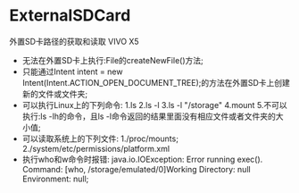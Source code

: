 # ExternalSDCard
外置SD卡路径的获取和读取 VIVO X5 


* 无法在外置SD卡上执行:File的createNewFile()方法;
* 只能通过Intent intent = new Intent(Intent.ACTION_OPEN_DOCUMENT_TREE);的方法在外置SD卡上创建新的文件或文件夹;
* 可以执行Linux上的下列命令:
  1.ls
  2.ls -l
  3.ls -l "/storage"
  4.mount
  5.不可以执行:ls -lh的命令，且ls -l命令返回的结果里面没有相应文件或者文件夹的大小值;
* 可以读取系统上的下列文件:
  1./proc/mounts; 
  2./system/etc/permissions/platform.xml
* 执行who和w命令时报错:
  java.io.IOException: Error running exec(). Command: [who,          	/storage/emulated/0]Working Directory: null Environment: null;

